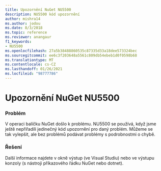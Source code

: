 ```yaml
---
title: Upozornění NuGet NU5500
description: NU5500 kód upozornění
author: mishra14
ms.author: jodou
ms.date: 8/3/2018
ms.topic: reference
ms.reviewer: anangaur
f1_keywords:
- NU5500
ms.openlocfilehash: 27a5b38488860535c87335d33a18dee573324bec
ms.sourcegitcommit: ee6c3f203648a5561c809db54ebeb1d0f0598b68
ms.translationtype: MT
ms.contentlocale: cs-CZ
ms.lasthandoff: 01/26/2021
ms.locfileid: "98777786"
---
```

# <a name="nuget-warning-nu5500"></a>Upozornění NuGet NU5500

### <a name="issue"></a>Problém

V operaci balíčku NuGet došlo k problému. NU5500 se používá, když jsme ještě nepřiřadili jedinečný kód upozornění pro daný problém. Můžeme se tak vylepšit, ale bez problémů podávat problémy s podrobnostmi o chybě.


### <a name="solution"></a>Řešení

Další informace najdete v okně výstup (ve Visual Studiu) nebo ve výstupu konzoly (s nástroji příkazového řádku NuGet nebo dotnet).


